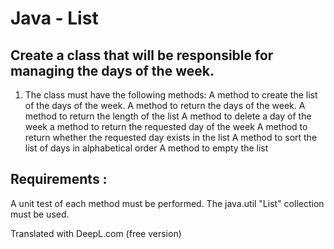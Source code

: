 # Java - List

## Create a class that will be responsible for managing the days of the week.

1. The class must have the following methods:
A method to create the list of the days of the week.
A method to return the days of the week.
A method to return the length of the list
A method to delete a day of the week
a method to return the requested day of the week
A method to return whether the requested day exists in the list
A method to sort the list of days in alphabetical order
A method to empty the list

## Requirements :
A unit test of each method must be performed.
The java.util "List" collection must be used.

Translated with DeepL.com (free version)
